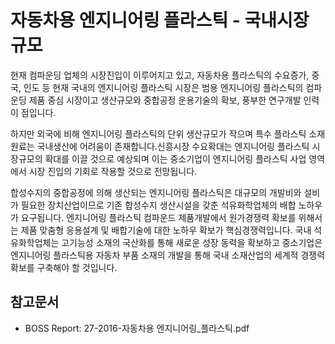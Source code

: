 # 자동차용 엔지니어링 플라스틱 - 국내시장 규모

현재 컴파운딩 업체의 시장진입이 이루어지고 있고, 자동차용 플라스틱의 수요증가, 중국, 인도 등
현재 국내의 엔지니어링 플라스틱 시장은 범용 엔지니어링 플라스틱의 컴파운딩 제품 중심 시장이고 생산규모와 중합공정 운용기술의 확보, 풍부한 연구개발 인력이 점입니다.


하지만 외국에 비해 엔지니어링 플라스틱의 단위 생산규모가 작으며 특수 플라스틱 소재원료는 국내생산에 어려움이 존재합니다.신흥시장 수요확대는 엔지니어링 플라스틱 시장규모의 확대를 이끌 것으로 예상되며 이는 중소기업이 엔지니어링 플라스틱 사업 영역에서 시장 진입의 기회로 작용할 것으로 전망됩니다.


합성수지의 중합공정에 의해 생산되는 엔지니어링 플라스틱은 대규모의 개발비와 설비가 필요한 장치산업이므로 기존 합성수지 생산시설을 갖춘 석유화학업체의 배합 노하우가 요구됩니다. 엔지니어링 플라스틱 컴파운드 제품개발에서 원가경쟁력 확보를 위해서는 제품 맞춤형 응용설계 및 배합기술에 대한 노하우 확보가 핵심경쟁력입니다. 국내 석유화학업체는 고기능성 소재의 국산화를 통해 새로운 성장 동력을 확보하고 중소기업은 엔지니어링 플라스틱용 자동차 부품 소재의 개발을 통해 국내 소재산업의 세계적 경쟁력 확보를 구축해야 할 것입니다.

## 참고문서
- BOSS Report: 27-2016-자동차용 엔지니어링_플라스틱.pdf
